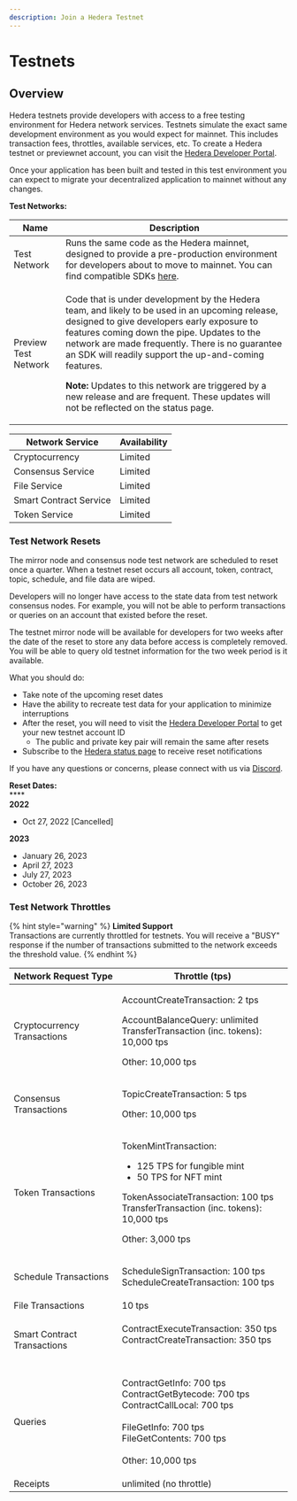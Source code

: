 ```yaml
---
description: Join a Hedera Testnet
---
```


# Testnets

## Overview

Hedera testnets provide developers with access to a free testing environment for Hedera network services. Testnets simulate the exact same development environment as you would expect for mainnet. This includes transaction fees, throttles, available services, etc. To create a Hedera testnet or previewnet account, you can visit the [Hedera Developer Portal](https://portal.hedera.com/login).

Once your application has been built and tested in this test environment you can expect to migrate your decentralized application to mainnet without any changes.

**Test Networks:**

| **Name**             | **Description**                                                                                                                                                                                                                                                                                                                                                                                                                                                              |
| -------------------- | ---------------------------------------------------------------------------------------------------------------------------------------------------------------------------------------------------------------------------------------------------------------------------------------------------------------------------------------------------------------------------------------------------------------------------------------------------------------------------- |
| Test Network         | Runs the same code as the Hedera mainnet, designed to provide a pre-production environment for developers about to move to mainnet. You can find compatible SDKs [here](../../apis-and-sdks/sdks/#hedera-supported-sdks).                                                                                                                                                                                                                                                    |
| Preview Test Network | <p>Code that is under development by the Hedera team, and likely to be used in an upcoming release, designed to give developers early exposure to features coming down the pipe. Updates to the network are made frequently. There is no guarantee an SDK will readily support the up-and-coming features.</p><p><strong>Note:</strong> Updates to this network are triggered by a new release and are frequent. These updates will not be reflected on the status page.</p> |

| Network Service        | Availability |
| ---------------------- | ------------ |
| Cryptocurrency         | Limited      |
| Consensus Service      | Limited      |
| File Service           | Limited      |
| Smart Contract Service | Limited      |
| Token Service          | Limited      |

### Test Network Resets

The mirror node and consensus node test network are scheduled to reset once a quarter. When a testnet reset occurs all account, token, contract, topic, schedule, and file data are wiped.

Developers will no longer have access to the state data from test network consensus nodes. For example, you will not be able to perform transactions or queries on an account that existed before the reset.

The testnet mirror node will be available for developers for two weeks after the date of the reset to store any data before access is completely removed. You will be able to query old testnet information for the two week period is it available.

What you should do:

* Take note of the upcoming reset dates
* Have the ability to recreate test data for your application to minimize interruptions
* After the reset, you will need to visit the [Hedera Developer Portal](https://portal.hedera.com/register) to get your new testnet account ID
  * The public and private key pair will remain the same after resets
* Subscribe to the [Hedera status page](https://status.hedera.com/) to receive reset notifications

If you have any questions or concerns, please connect with us via [Discord](https://discord.com/invite/EC2GY8ueRk).

**Reset Dates:**\
\*\*\*\*\
**2022**

* Oct 27, 2022 \[Cancelled]

**2023**

* January 26, 2023
* April 27, 2023
* July 27, 2023
* October 26, 2023

### Test Network Throttles

{% hint style="warning" %}
**Limited Support**\
Transactions are currently throttled for testnets. You will receive a "BUSY" response if the number of transactions submitted to the network exceeds the threshold value.
{% endhint %}

| **Network Request Type**    | **Throttle (tps)**                                                                                                                                                                                                   |
| --------------------------- | -------------------------------------------------------------------------------------------------------------------------------------------------------------------------------------------------------------------- |
| Cryptocurrency Transactions | <p>AccountCreateTransaction: 2 tps</p><p>AccountBalanceQuery: unlimited<br>TransferTransaction (inc. tokens): 10,000 tps</p><p>Other: 10,000 tps</p>                                                                 |
| Consensus Transactions      | <p>TopicCreateTransaction: 5 tps</p><p>Other: 10,000 tps</p>                                                                                                                                                         |
| Token Transactions          | <p>TokenMintTransaction:</p><ul><li>125 TPS for fungible mint</li><li>50 TPS for NFT mint</li></ul><p>TokenAssociateTransaction: 100 tps<br>TransferTransaction (inc. tokens): 10,000 tps</p><p>Other: 3,000 tps</p> |
| Schedule Transactions       | <p>ScheduleSignTransaction: 100 tps<br>ScheduleCreateTransaction: 100 tps</p>                                                                                                                                        |
| File Transactions           | 10 tps                                                                                                                                                                                                               |
| Smart Contract Transactions | <p>ContractExecuteTransaction: 350 tps<br>ContractCreateTransaction: 350 tps<br><br></p>                                                                                                                             |
| Queries                     | <p>ContractGetInfo: 700 tps<br>ContractGetBytecode: 700 tps<br>ContractCallLocal: 700 tps<br><br>FileGetInfo: 700 tps<br>FileGetContents: 700 tps<br><br>Other: 10,000 tps</p>                                       |
| Receipts                    | unlimited (no throttle)                                                                                                                                                                                              |

